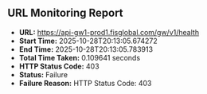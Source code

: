 ## URL Monitoring Report

- **URL:** https://api-gw1-prod1.fisglobal.com/gw/v1/health
- **Start Time:** 2025-10-28T20:13:05.674272
- **End Time:** 2025-10-28T20:13:05.783913
- **Total Time Taken:** 0.109641 seconds
- **HTTP Status Code:** 403
- **Status:** Failure
- **Failure Reason:** HTTP Status Code: 403
